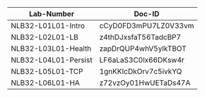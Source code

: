 Lab-Number           | Doc-ID
---------------------|---------------------
NLB32-L01L01-Intro   | cCyD0FD3mPU7LZ0V33vm
NLB32-L02L01-LB      | z4thDJxsfaT56TadcBP7
NLB32-L03L01-Health  | zapDrQUP4whV5ylkTBOT
NLB32-L04L01-Persist | LF6aLaS3C0lx66DKsw4r
NLB32-L05L01-TCP     | 1gnKKIcDkOrv7c5ivkYQ
NLB32-L06L01-HA      | z72vzOy01HwUETaDs47A
